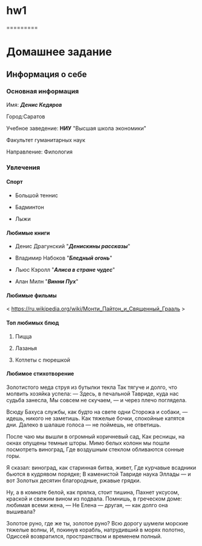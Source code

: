# hw1
=========

Домашнее задание 
================
Информация о себе
------------------

### Основная информация
Имя: ***Денис Кедяров***

Город:Саратов

Учебное заведение: **НИУ** "Высшая школа экономики"

Факультет гуманитарных наук

Направление: Филология

### Увлечения

#### Спорт

* Большой теннис

* Бадминтон

* Лыжи

#### Любимые книги

* Денис Драгунский "***Денискины рассказы***" 

* Владимир Набоков "***Бледный огонь***"

* Льюс Кэролл "***Алиса в стране чудес***"

* Алан Милн "***Винни Пух***"

#### Любимые фильмы

< https://ru.wikipedia.org/wiki/Монти_Пайтон_и_Священный_Грааль >

#### Топ любимых блюд

1. Пицца 

2. Лазанья

3. Котлеты с пюрешкой 

#### Любимое стихотворение

Золотистого меда струя из бутылки текла
Так тягуче и долго, что молвить хозяйка успела:
 — Здесь, в печальной Тавриде, куда нас судьба занесла,
Мы совсем не скучаем, — и через плечо поглядела.

Всюду Бахуса службы, как будто на свете одни
Сторожа и собаки, — идешь, никого не заметишь.
Как тяжелые бочки, спокойные катятся дни.
Далеко в шалаше голоса — не поймешь, не ответишь.

После чаю мы вышли в огромный коричневый сад,
Как ресницы, на окнах опущены темные шторы.
Мимо белых колонн мы пошли посмотреть виноград,
Где воздушным стеклом обливаются сонные горы.

Я сказал: виноград, как старинная битва, живет,
Где курчавые всадники бьются в кудрявом порядке;
В каменистой Тавриде наука Эллады — и вот
Золотых десятин благородные, ржавые грядки.

Ну, а в комнате белой, как прялка, стоит тишина,
Пахнет уксусом, краской и свежим вином из подвала.
Помнишь, в греческом доме: любимая всеми жена, —
Не Елена — другая, — как долго она вышивала?

Золотое руно, где же ты, золотое руно?
Всю дорогу шумели морские тяжелые волны,
И, покинув корабль, натрудивший в морях полотно,
Одиссей возвратился, пространством и временем полный.


